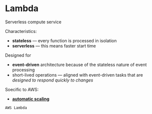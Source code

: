 # Lambda

Serverless compute service

Characteristics:
* **stateless** — every function is processed in isolation
* **serverless** — this means faster start time

Designed for
* **event-driven** architecture because of the stateless nature of event processing
* short-lived operations — aligned with event-driven tasks that are _designed to respond quickly to changes_

Soecific to AWS:
* [**automatic scaling**](../auto-scaling.md)

~~~admonish example
AWS Lambda
~~~

